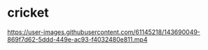 # cricket
https://user-images.githubusercontent.com/61145218/143690049-869f7d62-5ddd-449e-ac93-f4032480e811.mp4

